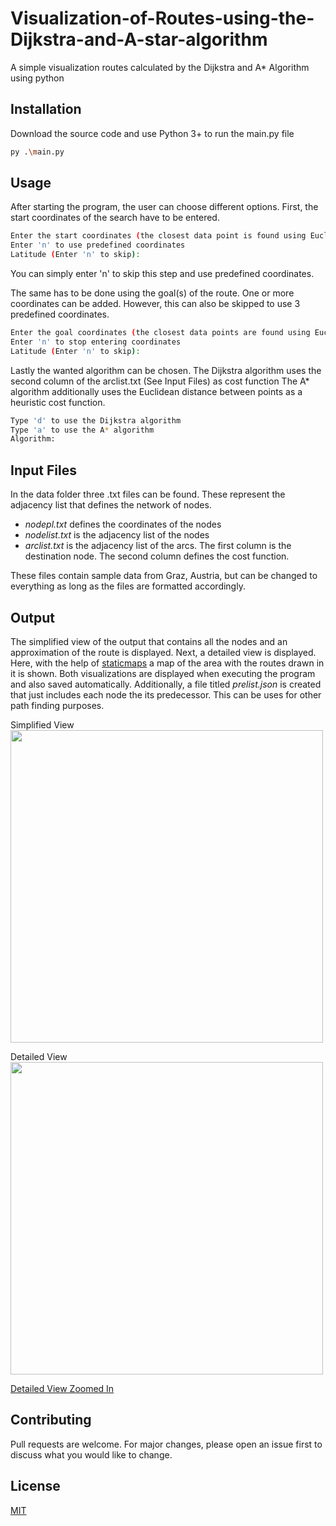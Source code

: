 # Visualization-of-Routes-using-the-Dijkstra-and-A-star-algorithm
A simple visualization routes calculated by the Dijkstra and A* Algorithm using python

## Installation

Download the source code and use Python 3+ to run the main.py file

```bash
py .\main.py
```

## Usage

After starting the program, the user can choose different options.
First, the start coordinates of the search have to be entered. 
```bash
Enter the start coordinates (the closest data point is found using Euclidean distance)
Enter 'n' to use predefined coordinates
Latitude (Enter 'n' to skip):
```
You can simply enter 'n' to skip this step and use predefined coordinates.

The same has to be done using the goal(s) of the route. One or more coordinates can be added. 
However, this can also be skipped to use 3 predefined coordinates.
```bash
Enter the goal coordinates (the closest data points are found using Euclidean distance)
Enter 'n' to stop entering coordinates
Latitude (Enter 'n' to skip):
```
Lastly the wanted algorithm can be chosen. 
The Dijkstra algorithm uses the second column of the arclist.txt (See Input Files) as cost function
The A* algorithm additionally uses the Euclidean distance between points as a heuristic cost function.  
```bash
Type 'd' to use the Dijkstra algorithm
Type 'a' to use the A* algorithm
Algorithm:
```


## Input Files
In the data folder three .txt files can be found. These represent the adjacency list that defines the network of nodes.
* _nodepl.txt_ defines the coordinates of the nodes
* _nodelist.txt_ is the adjacency list of the nodes
* _arclist.txt_ is the adjacency list of the arcs. The first column is the destination node. The second column defines the cost function. 

These files contain sample data from Graz, Austria, but can be changed to everything as long as the files are formatted accordingly.


## Output
The simplified view of the output that contains all the nodes and an approximation of the route is displayed.
Next, a detailed view is displayed. Here, with the help of [staticmaps](https://pypi.org/project/py-staticmaps/) a map of the area with the routes drawn in it is shown.
Both visualizations are displayed when executing the program and also saved automatically.
Additionally, a file titled _prelist.json_ is created that just includes each node the its predecessor. This can be uses for other path finding purposes.

Simplified View
<img src="https://data.leoleo.at/img/result_simplified.png" height="500" />

Detailed View
<img src="https://data.leoleo.at/img/result_detailed_plot.png" height="500" />

[Detailed View Zoomed In](https://data.leoleo.at/img/result_detailed_zoomed.png)


## Contributing
Pull requests are welcome. For major changes, please open an issue first to discuss what you would like to change.


## License
[MIT](https://choosealicense.com/licenses/mit/)
